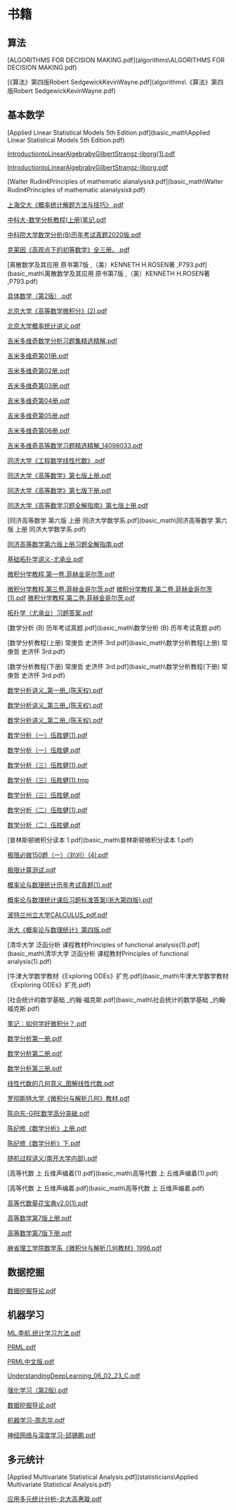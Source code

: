 # 书籍

## 算法

[ALGORITHMS FOR DECISION MAKING.pdf](algorithms\ALGORITHMS FOR DECISION MAKING.pdf)

[《算法》第四版Robert SedgewickKevinWayne.pdf](algorithms\《算法》第四版Robert SedgewickKevinWayne.pdf)

## 基本数学

[Applied Linear Statistical Models 5th Edition.pdf](basic_math\Applied Linear Statistical Models 5th Edition.pdf)

[IntroductiontoLinearAlgebrabyGilbertStrangz-liborg(1).pdf](basic_math\IntroductiontoLinearAlgebrabyGilbertStrangz-liborg(1).pdf)

[IntroductiontoLinearAlgebrabyGilbertStrangz-liborg.pdf](basic_math\IntroductiontoLinearAlgebrabyGilbertStrangz-liborg.pdf)

[Walter Rudin《Principles of mathematic alanalysis》.pdf](basic_math\Walter Rudin《Principles of mathematic alanalysis》.pdf)

[上海交大《概率统计解题方法与技巧》.pdf](basic_math\上海交大《概率统计解题方法与技巧》.pdf)

[中科大-数学分析教程(上册)笔记.pdf](basic_math\中科大-数学分析教程(上册)笔记.pdf)

[中科院大学数学分析(B)历年考试真题2020版.pdf](basic_math\中科院大学数学分析(B)历年考试真题2020版.pdf)

[克莱因《高观点下的初等数学》全三册。.pdf](basic_math\克莱因《高观点下的初等数学》全三册。.pdf)

[离散数学及其应用  原书第7版 ,（美）KENNETH H.ROSEN著 ,P793.pdf](basic_math\离散数学及其应用  原书第7版 ,（美）KENNETH H.ROSEN著 ,P793.pdf)

[具体数学（第2版）.pdf](basic_math\具体数学（第2版）.pdf)

[北京大学《高等数学微积分》(2).pdf](basic_math\北京大学《高等数学微积分》(2).pdf)

[北京大学概率统计讲义.pdf](basic_math\北京大学概率统计讲义.pdf)

[吉米多维奇数学分析习题集精选精解.pdf](basic_math\吉米多维奇数学分析习题集精选精解.pdf)

[吉米多维奇第01册.pdf](basic_math\吉米多维奇第01册.pdf)

[吉米多维奇第02册.pdf](basic_math\吉米多维奇第02册.pdf)

[吉米多维奇第03册.pdf](basic_math\吉米多维奇第03册.pdf)

[吉米多维奇第04册.pdf](basic_math\吉米多维奇第04册.pdf)

[吉米多维奇第05册.pdf](basic_math\吉米多维奇第05册.pdf)

[吉米多维奇第06册.pdf](basic_math\吉米多维奇第06册.pdf)

[吉米多维奇高等数学习题精选精解_14098033.pdf](basic_math\吉米多维奇高等数学习题精选精解_14098033.pdf)

[同济大学《工程数学线性代数》.pdf](basic_math\同济大学《工程数学线性代数》.pdf)

[同济大学《高等数学》第七版上册.pdf](basic_math\同济大学《高等数学》第七版上册.pdf)

[同济大学《高等数学》第七版下册.pdf](basic_math\同济大学《高等数学》第七版下册.pdf)

[同济大学《高等数学习题全解指南》第七版上册.pdf](basic_math\同济大学《高等数学习题全解指南》第七版上册.pdf)

[同济高等数学 第六版 上册 同济大学数学系.pdf](basic_math\同济高等数学 第六版 上册 同济大学数学系.pdf)

[同济高等数学第六版上册习题全解指南.pdf](basic_math\同济高等数学第六版上册习题全解指南.pdf)

[基础拓扑学讲义-尤承业.pdf](basic_math\基础拓扑学讲义-尤承业.pdf)

[微积分学教程.第一卷.菲赫金哥尔茨.pdf](basic_math\微积分学教程.第一卷.菲赫金哥尔茨.pdf)

[微积分学教程.第三卷.菲赫金哥尔茨.pdf](basic_math\微积分学教程.第三卷.菲赫金哥尔茨.pdf)
[微积分学教程.第二卷.菲赫金哥尔茨(1).pdf](basic_math\微积分学教程.第二卷.菲赫金哥尔茨(1).pdf)
[微积分学教程.第二卷.菲赫金哥尔茨.pdf](basic_math\微积分学教程.第二卷.菲赫金哥尔茨.pdf)

[拓扑学（尤承业）习题答案.pdf](basic_math\拓扑学（尤承业）习题答案.pdf)

[数学分析 (B) 历年考试真题.pdf](basic_math\数学分析 (B) 历年考试真题.pdf)

[数学分析教程(上册) 常庚哲 史济怀 3rd.pdf](basic_math\数学分析教程(上册) 常庚哲 史济怀 3rd.pdf)

[数学分析教程(下册) 常庚哲 史济怀 3rd.pdf](basic_math\数学分析教程(下册) 常庚哲 史济怀 3rd.pdf)

[数学分析讲义_第一册_(陈天权).pdf](basic_math\数学分析讲义_第一册_(陈天权).pdf)

[数学分析讲义_第三册_(陈天权).pdf](basic_math\数学分析讲义_第三册_(陈天权).pdf)

[数学分析讲义_第二册_(陈天权).pdf](basic_math\数学分析讲义_第二册_(陈天权).pdf)

[数学分析（一）伍胜健(1).pdf](basic_math\数学分析（一）伍胜健(1).pdf)

[数学分析（一）伍胜健.pdf](basic_math\数学分析（一）伍胜健.pdf)

[数学分析（三）伍胜健(1).pdf](basic_math\数学分析（三）伍胜健(1).pdf)

[数学分析（三）伍胜健(1).tmp](basic_math\数学分析（三）伍胜健(1).tmp)

[数学分析（三）伍胜健.pdf](basic_math\数学分析（三）伍胜健.pdf)

[数学分析（二）伍胜健(1).pdf](basic_math\数学分析（二）伍胜健(1).pdf)

[数学分析（二）伍胜健.pdf](basic_math\数学分析（二）伍胜健.pdf)

[普林斯顿微积分读本 1.pdf](basic_math\普林斯顿微积分读本 1.pdf)

[极限必做150题（一）（刘刈）(4).pdf](basic_math\极限必做150题（一）（刘刈）(4).pdf)

[极限计算测试.pdf](basic_math\极限计算测试.pdf)

[概率论与数理统计历年考试真题(1).pdf](basic_math\概率论与数理统计历年考试真题(1).pdf)

[概率论与数理统计课后习题标准答案(浙大第四版).pdf](basic_math\概率论与数理统计课后习题标准答案(浙大第四版).pdf)

[波特兰州立大学CALCULUS_pdf.pdf](basic_math\波特兰州立大学CALCULUS_pdf.pdf)

[浙大《概率论与数理统计》第四版.pdf](basic_math\浙大《概率论与数理统计》第四版.pdf)

[清华大学 泛函分析 课程教材Principles of functional analysis(1).pdf](basic_math\清华大学 泛函分析 课程教材Principles of functional analysis(1).pdf) 

[牛津大学数学教材《Exploring ODEs》扩充.pdf](basic_math\牛津大学数学教材《Exploring ODEs》扩充.pdf)

[社会统计的数学基础 _约翰·福克斯.pdf](basic_math\社会统计的数学基础 _约翰·福克斯.pdf)

[笔记：如何学好微积分？.pdf](basic_math\笔记：如何学好微积分？.pdf)

[数学分析第一册.pdf](basic_math\第一册.pdf)

[数学分析第二册.pdf](basic_math\第二册.pdf)

[数学分析第三册.pdf](basic_math\第三册.pdf)

[线性代数的几何意义_图解线性代数.pdf](basic_math\线性代数的几何意义_图解线性代数.pdf)

[罗彻斯特大学《微积分与解析几何》教材.pdf](basic_math\罗彻斯特大学《微积分与解析几何》教材.pdf)

[陈向东-GRE数学高分突破.pdf](basic_math\陈向东-GRE数学高分突破.pdf)

[陈纪修《数学分析》上册.pdf](basic_math\陈纪修《数学分析》上册.pdf)

[陈纪修《数学分析》下.pdf](basic_math\陈纪修《数学分析》下.pdf)

[随机过程讲义(南开大学内部).pdf](basic_math\随机过程讲义(南开大学内部).pdf)

[高等代数 上 丘维声编着(1).pdf](basic_math\高等代数 上 丘维声编着(1).pdf)

[高等代数 上 丘维声编着.pdf](basic_math\高等代数 上 丘维声编着.pdf)

[高等代数葵花宝典v2.0(1).pdf](basic_math\高等代数葵花宝典v2.0(1).pdf)

[高等数学第7版上册.pdf](basic_math\高等数学第7版上册.pdf)

[高等数学第7版下册.pdf](basic_math\高等数学第7版下册.pdf)

[麻省理工学院数学系《微积分与解析几何教材》1996.pdf](basic_math\麻省理工学院数学系《微积分与解析几何教材》1996.pdf)

## 数据挖掘

[数据挖掘导论.pdf](data_mining\数据挖掘导论.pdf)

## 机器学习

[ML.李航.统计学习方法.pdf](machine_learning\ML.李航.统计学习方法.pdf)

[PRML.pdf](machine_learning\PRML.pdf)

[PRML中文版.pdf](machine_learning\PRML中文版.pdf)

[UnderstandingDeepLearning_06_02_23_C.pdf](machine_learning\UnderstandingDeepLearning_06_02_23_C.pdf)

[强化学习（第2版).pdf](machine_learning\强化学习（第2版)

[数据挖掘导论.pdf](machine_learning\数据挖掘导论.pdf)

[机器学习-周志华.pdf](machine_learning\机器学习-周志华.pdf)

[神经网络与深度学习-邱锡鹏.pdf](machine_learning\神经网络与深度学习-邱锡鹏.pdf)

## 多元统计

[Applied Multivariate Statistical Analysis.pdf](statisticians\Applied Multivariate Statistical Analysis.pdf)

[应用多元统计分析-北大高惠璇.pdf](statisticians\应用多元统计分析-北大高惠璇.pdf)